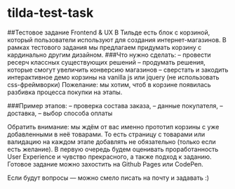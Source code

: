 # tilda-test-task
##Тестовое задание Frontend & UX
В Тильде есть блок с корзиной, который пользователи используют для создания интернет-магазинов. В рамках тестового задания мы предлагаем придумать корзину с кардинально другим дизайном.
###Что нужно сделать:
– провести ресерч классных существующих решений
– продумать решения, которые смогут увеличить конверсию магазинов
– сверстать и закодить интерактивное демо корзины на vanilla js или jquery (не использовать css-фреймворки)
Пожелание: мы хотим, чтоб в корзине появилась разбивка процесса покупки на этапы.

###Пример этапов:
– проверка состава заказа,
– данные покупателя,
– доставка,
– выбор способа оплаты

Обратить внимание: мы ждём от вас именно прототип корзины с уже добавленными в неё товарами. То есть страницу с товарами или валидацию на каждом этапе добавлять не обязательно (только если есть желание).
В первую очередь будем оценивать проработанность User Experience и чувство прекрасного, а также подход к заданию. Готовое задание можно захостить на Github Pages или CodePen.

Если будут вопросы — можно смело писать на почту и задавать :)
